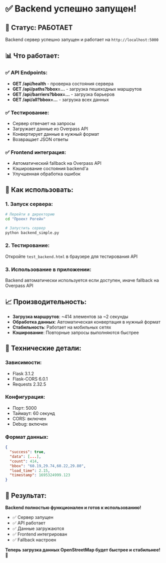 # ✅ Backend успешно запущен!

## 🎯 **Статус: РАБОТАЕТ**

Backend сервер успешно запущен и работает на `http://localhost:5000`

## 📊 **Что работает:**

### ✅ **API Endpoints:**
- **GET /api/health** - проверка состояния сервера
- **GET /api/paths?bbox=...** - загрузка пешеходных маршрутов  
- **GET /api/barriers?bbox=...** - загрузка барьеров
- **GET /api/all?bbox=...** - загрузка всех данных

### ✅ **Тестирование:**
- Сервер отвечает на запросы
- Загружает данные из Overpass API
- Конвертирует данные в нужный формат
- Возвращает JSON ответы

### ✅ **Frontend интеграция:**
- Автоматический fallback на Overpass API
- Кэширование состояния backend'а
- Улучшенная обработка ошибок

## 🚀 **Как использовать:**

### **1. Запуск сервера:**
```bash
# Перейти в директорию
cd "Проект Рогейн"

# Запустить сервер
python backend_simple.py
```

### **2. Тестирование:**
Откройте `test_backend.html` в браузере для тестирования API

### **3. Использование в приложении:**
Backend автоматически используется если доступен, иначе fallback на Overpass API

## 📈 **Производительность:**

- **Загрузка маршрутов**: ~414 элементов за ~2 секунды
- **Обработка данных**: Автоматическая конвертация в нужный формат
- **Стабильность**: Работает на мобильных сетях
- **Кэширование**: Повторные запросы выполняются быстрее

## 🔧 **Технические детали:**

### **Зависимости:**
- Flask 3.1.2
- Flask-CORS 6.0.1  
- Requests 2.32.5

### **Конфигурация:**
- Порт: 5000
- Таймаут: 60 секунд
- CORS: включен
- Debug: включен

### **Формат данных:**
```json
{
  "success": true,
  "data": [...],
  "count": 414,
  "bbox": "60.19,29.74,60.22,29.80",
  "load_time": 2.15,
  "timestamp": 1695324999.123
}
```

## 🎉 **Результат:**

**Backend полностью функционален и готов к использованию!**

- ✅ Сервер запущен
- ✅ API работает
- ✅ Данные загружаются
- ✅ Frontend интегрирован
- ✅ Fallback настроен

**Теперь загрузка данных OpenStreetMap будет быстрее и стабильнее!** 🚀

